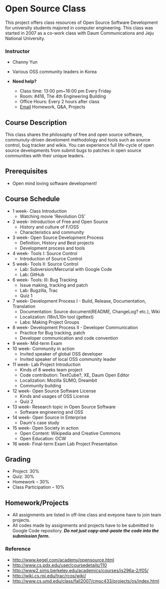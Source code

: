 # Open Source Class

This project offers class resources of Open Source Software Development for university students majored in computer engineering.  This class was started in 2007 as a co-work class with Daum Communications and Jeju National University.

### Instructor
* Channy Yun
* Various OSS community leaders in Korea

* **Need help?**
   * Class time: 13:00 pm~16:00 pm Every Friday
   * Room: #416, The 4th Engineering Building 
   * Office Hours: Every 2 hours after class
   * [Email](oss2007cjnu@gmail.com) Homework, Q&A, Projects

## Course Description

This class shares the philosophy of free and open source software, communuty-driven develoment methodology and tools such as source control, bug tracker and wikis. You can experience full life-cycle of open source developments from submit bugs to patches in open source communities with their unique leaders. 
 
## Prerequisites

* Open mind loving software development!

## Course Schedule
* 1 week- Class Introduction
   * Watching movie 'Revolution OS' 
* 2 week- Introduction of Free and Open Source
   * History and culture of F/OSS
   * Characteristics and community 
* 3 week- Open Source Development Process
   * Definition, History and Best projects
   * Development process and tools 
* 4 week- Tools I: Source Control
   * Introduction of Source Control 
* 5 week- Tools II: Source Control
   * Lab: Subversion/Mercurial with Google Code
   * Lab: GitHub
* 6 week- Tools: III: Bug Tracking
   * Issue making, tracking and patch
   * Lab: Bugzilla, Trac
   * Quiz 1 
* 7 week- Development Process I - Build, Release, Documentation, Translation
   * Documentation: Source document(README, ChangeLog? etc.), Wiki
   * Localization: i18n/L10n tool (gettext)
   * Labs: Making Project Groups 
* 8 week- Development Process II - Developer Communication
   * Practice for Bug tracking, patch
   * Developer communication and code convention
* 9 week-  Mid-term Exam
* 10 week- Community in action
   * Invited speaker of global OSS developer
   * Invited speaker of local OSS community leader 
* 11 week-  Lab Project Introduction
   * Kinds of 8 weeks team project
   * Code contribution: TextCube?, XE, Daum Open Editor
   * Localization: Mozilla SUMO, Dreambit
   * Community building 
* 12 week- Open Source Software License
   * Kinds and usages of OSS License 
   * Quiz 2 
* 13 week- Research topic in Open Source Software
   * Software engineering and OSS 
* 14 week- Open Source in Enterprise
   * Daum's case study 
* 15 week- Open Society in action
   * Open Content: Wikipedia and Creative Commons
   * Open Education: OCW 
* 16 week- Final-term Exam Lab Project Presentation 

## Grading
* Project: 30%
* Quiz: 30%
* Homework – 30%
* Class Participation – 10%

## Homework/Projects

* All assignments are listed in off-line class and eveyone have to join team projects.
* All codes made by assignments and projects have to be submitted to Google Code repository.
***Do not just copy-and-paste the code into the submission form.***


### Reference
* http://www.kegel.com/academy/opensource.html
* http://www.cs.pdx.edu/user/coursedetails/110
* http://www2.sims.berkeley.edu/academics/courses/is296a-2/f05/
* http://wiki.cs.rpi.edu/trac/rcos/wiki/
* http://www.cs.umd.edu/class/fall2007/cmsc433/projects/os/index.html 
